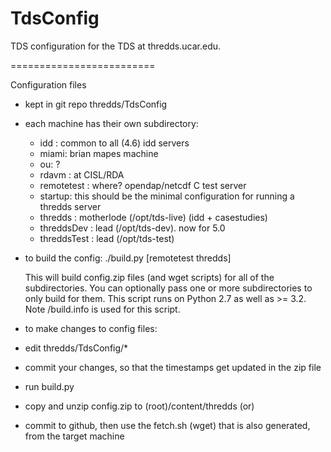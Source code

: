 TdsConfig
=========

TDS configuration for the TDS at thredds.ucar.edu.

=========================

Configuration files

- kept in git repo thredds/TdsConfig

- each machine has their own subdirectory:
  - idd : common to all (4.6) idd servers
  - miami: brian mapes machine
  - ou: ?
  - rdavm : at CISL/RDA
  - remotetest : where? opendap/netcdf C test server
  - startup: this should be the minimal configuration for running a thredds server
  - thredds : motherlode (/opt/tds-live) (idd + casestudies)
  - threddsDev : lead (/opt/tds-dev). now for 5.0
  - threddsTest : lead (/opt/tds-test)

- to build the config:
   ./build.py [remotetest thredds]

   This will build config.zip files (and wget scripts) for all of the subdirectories.
   You can optionally pass one or more subdirectories to only build for them.
   This script runs on Python 2.7 as well as >= 3.2.
   Note <subdir>/build.info is used for this script.

- to make changes to config files:
 - edit thredds/TdsConfig/*
 - commit your changes, so that the timestamps get updated in the zip file
 - run build.py
 - copy and unzip config.zip to (root)/content/thredds (or)
 - commit to github, then use the fetch.sh (wget) that is also generated, from the target machine
